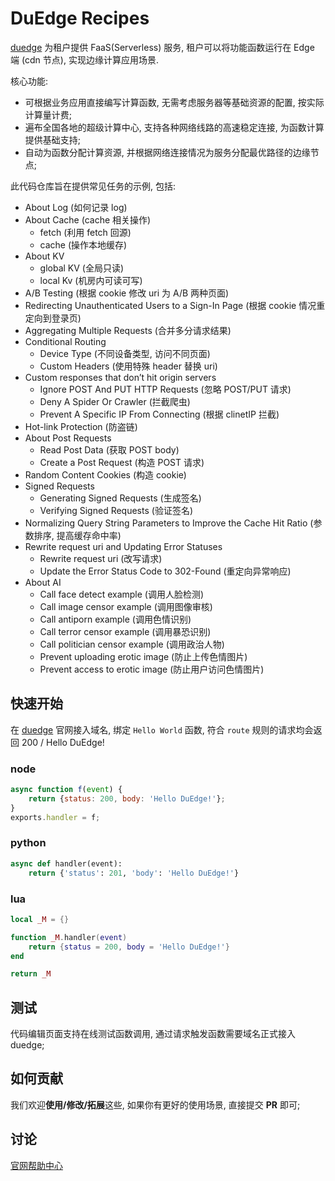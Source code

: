 # DuEdge Recipes

[duedge](https://duedge.baidu.com/) 为租户提供 FaaS(Serverless) 服务, 租户可以将功能函数运行在 Edge 端 (cdn 节点), 实现边缘计算应用场景.

核心功能:

- 可根据业务应用直接编写计算函数, 无需考虑服务器等基础资源的配置, 按实际计算量计费;
- 遍布全国各地的超级计算中心, 支持各种网络线路的高速稳定连接, 为函数计算提供基础支持;
- 自动为函数分配计算资源, 并根据网络连接情况为服务分配最优路径的边缘节点;


此代码仓库旨在提供常见任务的示例, 包括:

- About Log (如何记录 log)
- About Cache (cache 相关操作)
  - fetch (利用 fetch 回源)
  - cache (操作本地缓存)
- About KV
  - global KV (全局只读)
  - local Kv (机房内可读可写)
- A/B Testing (根据 cookie 修改 uri 为 A/B 两种页面)
- Redirecting Unauthenticated Users to a Sign-In Page (根据 cookie 情况重定向到登录页)
- Aggregating Multiple Requests (合并多分请求结果)
- Conditional Routing
  - Device Type (不同设备类型, 访问不同页面)
  - Custom Headers (使用特殊 header 替换 uri)
- Custom responses that don’t hit origin servers
  - Ignore POST And PUT HTTP Requests (忽略 POST/PUT 请求)
  - Deny A Spider Or Crawler (拦截爬虫)
  - Prevent A Specific IP From Connecting (根据 clinetIP 拦截)
- Hot-link Protection (防盗链)
- About Post Requests
  - Read Post Data (获取 POST body)
  - Create a Post Request (构造 POST 请求)
- Random Content Cookies (构造 cookie)
- Signed Requests
  - Generating Signed Requests (生成签名)
  - Verifying Signed Requests (验证签名)
- Normalizing Query String Parameters to Improve the Cache Hit Ratio (参数排序, 提高缓存命中率)
- Rewrite request uri and Updating Error Statuses
  - Rewrite request uri (改写请求)
  - Update the Error Status Code to 302-Found (重定向异常响应)
- About AI
  - Call face detect example (调用人脸检测)
  - Call image censor example (调用图像审核)
  - Call antiporn example (调用色情识别)
  - Call terror censor example (调用暴恐识别)
  - Call politician censor example (调用政治人物)
  - Prevent uploading erotic image (防止上传色情图片)
  - Prevent access to erotic image (防止用户访问色情图片)


## 快速开始

在 [duedge](https://duedge.baidu.com) 官网接入域名, 绑定 `Hello World` 函数, 符合 `route` 规则的请求均会返回 200 / Hello DuEdge!

### node

```js
async function f(event) {
    return {status: 200, body: 'Hello DuEdge!'};
}
exports.handler = f;
```

### python

```python
async def handler(event):
    return {'status': 201, 'body': 'Hello DuEdge!'}
```

### lua

```lua
local _M = {}

function _M.handler(event)
    return {status = 200, body = 'Hello DuEdge!'}
end

return _M
```

## 测试

代码编辑页面支持在线测试函数调用, 通过请求触发函数需要域名正式接入 duedge;


## 如何贡献

我们欢迎**使用/修改/拓展**这些, 如果你有更好的使用场景, 直接提交 **PR** 即可;


## 讨论

[官网帮助中心](https://duedge.baidu.com/help/#/)
